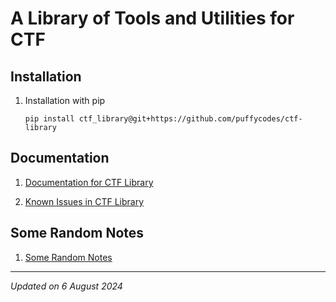 # A Library of Tools and Utilities for CTF

## Installation

1. Installation with pip

    ```
    pip install ctf_library@git+https://github.com/puffycodes/ctf-library
    ```

## Documentation

1. [Documentation for CTF Library](docs/index.md)

1. [Known Issues in CTF Library](docs/known_issues.md)

## Some Random Notes

1. [Some Random Notes](docs/notes/index.md)

***

*Updated on 6 August 2024*
